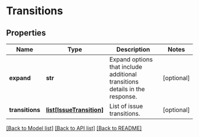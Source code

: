 # Transitions

## Properties
Name | Type | Description | Notes
------------ | ------------- | ------------- | -------------
**expand** | **str** | Expand options that include additional transitions details in the response. | [optional] 
**transitions** | [**list[IssueTransition]**](IssueTransition.md) | List of issue transitions. | [optional] 

[[Back to Model list]](../README.md#documentation-for-models) [[Back to API list]](../README.md#documentation-for-api-endpoints) [[Back to README]](../README.md)

